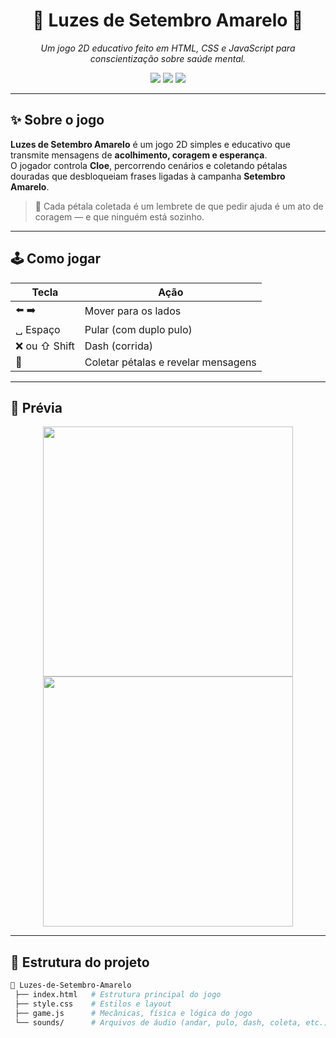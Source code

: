 <h1 align="center">🌻 Luzes de Setembro Amarelo 🌻</h1>

<p align="center">
  <em>Um jogo 2D educativo feito em HTML, CSS e JavaScript para conscientização sobre saúde mental.</em>
</p>

<p align="center">
  <a href="https://midas213.github.io/luzes-setembro.github.io/"><img src="https://img.shields.io/badge/🎮 JOGAR%20AGORA-FFD93D?style=for-the-badge&logo=github&logoColor=000" /></a>
  <img src="https://img.shields.io/github/languages/top/midas213/luzes-setembro.github.io?color=blue&style=for-the-badge" />
  <img src="https://img.shields.io/github/last-commit/midas213/luzes-setembro.github.io?style=for-the-badge&color=green" />
</p>

---

## ✨ Sobre o jogo

**Luzes de Setembro Amarelo** é um jogo 2D simples e educativo que transmite mensagens de **acolhimento, coragem e esperança**.  
O jogador controla **Cloe**, percorrendo cenários e coletando pétalas douradas que desbloqueiam frases ligadas à campanha **Setembro Amarelo**.  

> 🌟 Cada pétala coletada é um lembrete de que pedir ajuda é um ato de coragem — e que ninguém está sozinho.

---

## 🕹️ Como jogar

| Tecla | Ação |
|-------|------|
| ⬅️ ➡️ | Mover para os lados |
| ␣ Espaço | Pular (com duplo pulo) |
| ❌ ou ⇧ Shift | Dash (corrida) |
| 🌼 | Coletar pétalas e revelar mensagens |

---

## 📸 Prévia

<p align="center">
  <!-- Substitua pelos prints do seu jogo -->
  <img src="screenshot1.png" width="400px" />
  <img src="screenshot2.png" width="400px" />
</p>

---

## 📂 Estrutura do projeto

```bash
📁 Luzes-de-Setembro-Amarelo
 ├── index.html   # Estrutura principal do jogo
 ├── style.css    # Estilos e layout
 ├── game.js      # Mecânicas, física e lógica do jogo
 └── sounds/      # Arquivos de áudio (andar, pulo, dash, coleta, etc.)

